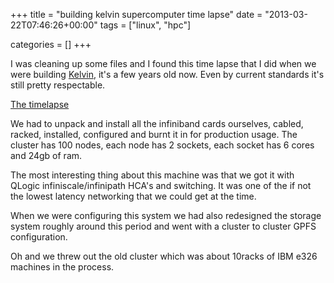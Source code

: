 +++
title = "building kelvin supercomputer time lapse"
date = "2013-03-22T07:46:26+00:00"
tags = ["linux", "hpc"]


categories = []
+++

I was cleaning up some files and I found
this time lapse that I did when we were building
[Kelvin](http://www.tchpc.tcd.ie/resources/clusters/kelvin), it's a few
years old now. Even by current standards it's still pretty respectable.

[The timelapse](http://www.youtube.com/watch?v=F0zon45WR-U&feature=youtu.be)

We had to unpack and install all the infiniband cards ourselves, cabled,
racked, installed, configured and burnt it in for production usage. The
cluster has 100 nodes, each node has 2 sockets, each socket has 6 cores
and 24gb of ram.

The most interesting thing about this machine was that we got it with
QLogic infiniscale/infinipath HCA's and switching. It was one of the if
not the lowest latency networking that we could get at the time.

When we were configuring this system we had also redesigned the storage
system roughly around this period and went with a cluster to cluster
GPFS configuration.

Oh and we threw out the old cluster which was about 10racks of IBM e326
machines in the process.
